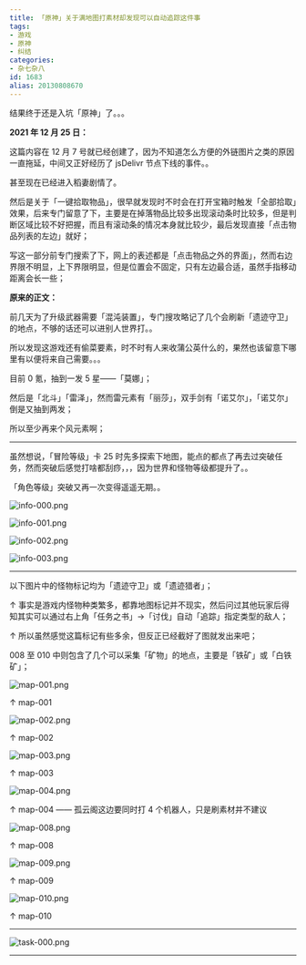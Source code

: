 ```yaml
---
title: 「原神」关于满地图打素材却发现可以自动追踪这件事
tags:
- 游戏
- 原神
- 纠结
categories:
- 杂七杂八
id: 1683
alias: 20130808670
---
```


结果终于还是入坑「原神」了。。。

<!--more-->

**2021 年 12 月 25 日：**

这篇内容在 12 月 7 号就已经创建了，因为不知道怎么方便的外链图片之类的原因一直拖延，中间又正好经历了 jsDelivr 节点下线的事件。。

甚至现在已经进入稻妻剧情了。

然后是关于「一键拾取物品」，很早就发现时不时会在打开宝箱时触发「全部拾取」效果，后来专门留意了下，主要是在掉落物品比较多出现滚动条时比较多，但是判断区域比较不好把握，而且有滚动条的情况本身就比较少，最后发现直接「点击物品列表的左边」就好；

写这一部分前专门搜索了下，网上的表述都是「点击物品之外的界面」，然而右边界限不明显，上下界限明显，但是位置会不固定，只有左边最合适，虽然手指移动距离会长一些；

**原来的正文：**

前几天为了升级武器需要「混沌装置」，专门搜攻略记了几个会刷新「遗迹守卫」的地点，不够的话还可以进别人世界打。。

所以发现这游戏还有偷菜要素，时不时有人来收蒲公英什么的，果然也该留意下哪里有以便将来自己需要。。。

目前 0 氪，抽到一发 5 星——「莫娜」；

然后是「北斗」「雷泽」，然而雷元素有「丽莎」，双手剑有「诺艾尔」，「诺艾尔」倒是又抽到两发；

所以至少再来个风元素啊；

--------------

虽然想说，「冒险等级」卡 25 时先多探索下地图，能点的都点了再去过突破任务，然而突破后感觉打啥都刮痧，，，因为世界和怪物等级都提升了。。

「角色等级」突破又再一次变得遥遥无期。。

![info-000.png](https://img.wdssmq.workers.dev/_posts/2021-12-07-Genshin-Impact/info-000.png)

![info-001.png](https://img.wdssmq.workers.dev/_posts/2021-12-07-Genshin-Impact/info-001.png)

![info-002.png](https://img.wdssmq.workers.dev/_posts/2021-12-07-Genshin-Impact/info-002.png)

![info-003.png](https://img.wdssmq.workers.dev/_posts/2021-12-07-Genshin-Impact/info-003.png)

-------------

以下图片中的怪物标记均为「遗迹守卫」或「遗迹猎者」；

↑ 事实是游戏内怪物种类繁多，都靠地图标记并不现实，然后问过其他玩家后得知其实可以通过右上角「任务之书」→「讨伐」自动「追踪」指定类型的敌人；

↑ 所以虽然感觉这篇标记有些多余，但反正已经截好了图就发出来吧；

008 至 010 中则包含了几个可以采集「矿物」的地点，主要是「铁矿」或「白铁矿」；

![map-001.png](https://img.wdssmq.workers.dev/_posts/2021-12-07-Genshin-Impact/map-001.png)

↑ map-001

![map-002.png](https://img.wdssmq.workers.dev/_posts/2021-12-07-Genshin-Impact/map-002.png)

↑ map-002

![map-003.png](https://img.wdssmq.workers.dev/_posts/2021-12-07-Genshin-Impact/map-003.png)

↑ map-003

![map-004.png](https://img.wdssmq.workers.dev/_posts/2021-12-07-Genshin-Impact/map-004.png)

↑ map-004 —— 孤云阁这边要同时打 4 个机器人，只是刷素材并不建议

![map-008.png](https://img.wdssmq.workers.dev/_posts/2021-12-07-Genshin-Impact/map-008.png)

↑ map-008

![map-009.png](https://img.wdssmq.workers.dev/_posts/2021-12-07-Genshin-Impact/map-009.png)

↑ map-009

![map-010.png](https://img.wdssmq.workers.dev/_posts/2021-12-07-Genshin-Impact/map-010.png)

↑ map-010

---------------

![task-000.png](https://img.wdssmq.workers.dev/_posts/2021-12-07-Genshin-Impact/task-000.png)

--------

